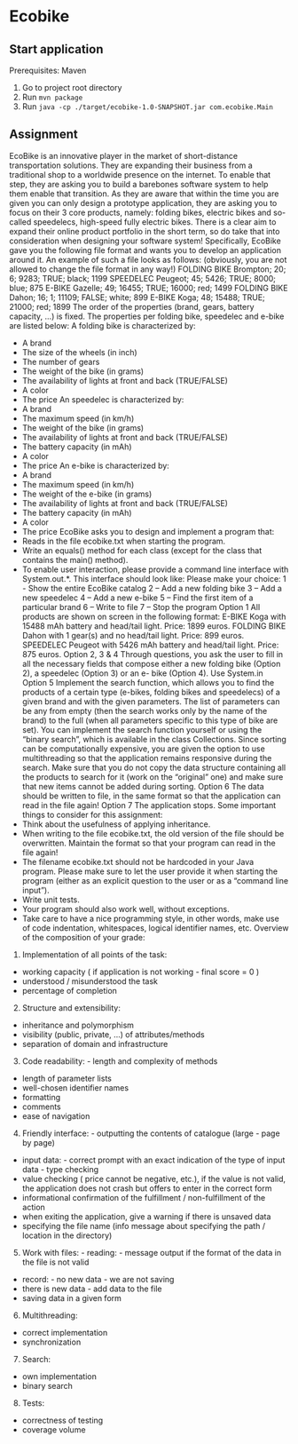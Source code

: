 # Ecobike

## Start application

Prerequisites: Maven

1. Go to project root directory
2. Run `mvn package`
3. Run `java -cp ./target/ecobike-1.0-SNAPSHOT.jar com.ecobike.Main`

## Assignment
EcoBike is an innovative player in the market of short-distance transportation solutions. They are expanding their business from a traditional shop to a worldwide presence on the internet. To enable that step, they are asking you to build a barebones software system to help them enable that transition. As they are aware that within the time you are given you can only design a prototype application, they are asking you to focus on their 3 core products, namely: folding bikes, electric bikes and so-called speedelecs, high-speed fully electric bikes. There is a clear aim to expand their online product portfolio in the short term, so do take that into consideration when designing your software system!
Specifically, EcoBike gave you the following file format and wants you to develop an application around it.
An example of such a file looks as follows:
(obviously, you are not allowed to change the file format in any way!)
FOLDING BIKE Brompton; 20; 6; 9283; TRUE; black; 1199
SPEEDELEC Peugeot; 45; 5426; TRUE; 8000; blue; 875
E-BIKE Gazelle; 49; 16455; TRUE; 16000; red; 1499
FOLDING BIKE Dahon; 16; 1; 11109; FALSE; white; 899
E-BIKE Koga; 48; 15488; TRUE; 21000; red; 1899
The order of the properties (brand, gears, battery capacity, ...) is fixed. The properties per folding bike, speedelec and e-bike are listed below:
A folding bike is characterized by:
- A brand
- The size of the wheels (in inch)
- The number of gears
- The weight of the bike (in grams)
- The availability of lights at front and back (TRUE/FALSE)
- A color
- The price
An speedelec is characterized by:
- A brand
- The maximum speed (in km/h)
- The weight of the bike (in grams)
- The availability of lights at front and back (TRUE/FALSE)
- The battery capacity (in mAh)
- A color
- The price
An e-bike is characterized by:
- A brand
- The maximum speed (in km/h)
- The weight of the e-bike (in grams)
- The availability of lights at front and back (TRUE/FALSE)
- The battery capacity (in mAh)
- A color
- The price
EcoBike asks you to design and implement a program that:
- Reads in the file ecobike.txt when starting the program.
- Write an equals() method for each class (except for the class that contains the main() method).
- To enable user interaction, please provide a command line interface with System.out.*. This interface should look like:
Please make your choice:
1 - Show the entire EcoBike catalog
2 – Add a new folding bike
3 – Add a new speedelec
4 – Add a new e-bike
5 – Find the first item of a particular brand
6 – Write to file
7 – Stop the program
Option 1
All products are shown on screen in the following format:
E-BIKE Koga with 15488 mAh battery and head/tail light.
Price: 1899 euros.
FOLDING BIKE Dahon with 1 gear(s) and no head/tail light.
Price: 899 euros.
SPEEDELEC Peugeot with 5426 mAh battery and head/tail light.
Price: 875 euros.
Option 2, 3 & 4
Through questions, you ask the user to fill in all the necessary fields that compose either a new folding bike (Option 2), a speedelec (Option 3) or an e- bike (Option 4). Use System.in
Option 5
Implement the search function, which allows you to find the products of a certain type (e-bikes, folding bikes and speedelecs) of a given brand and with the given parameters. The list of parameters can be any from empty (then the search works only by the name of the brand) to the full (when all parameters specific to this type of bike are set).
You can implement the search function yourself or using the “binary search”, which is available in the class Collections.
Since sorting can be computationally expensive, you are given the option to use multithreading so that the application remains responsive during the search.
Make sure that you do not copy the data structure containing all the products to search for it (work on the “original” one) and make sure that new items cannot be added during sorting.
Option 6
The data should be written to file, in the same format so that the application can read in the file again!
Option 7
The application stops.
Some important things to consider for this assignment:
- Think about the usefulness of applying inheritance.
- When writing to the file ecobike.txt, the old version of the file should be overwritten. Maintain the format so that your program can read in the file again!
- The filename ecobike.txt should not be hardcoded in your Java program. Please make sure to let the user provide it when starting the program (either as an explicit question to the user or as a “command line input”).
- Write unit tests.
- Your program should also work well, without exceptions.
- Take care to have a nice programming style, in other words, make use of code indentation, whitespaces, logical identifier names, etc.
Overview of the composition of your grade:
1. Implementation of all points of the task:
- working capacity ( if application is not working - final score = 0 )
- understood / misunderstood the task
- percentage of completion
2. Structure and extensibility:
- inheritance and polymorphism
- visibility (public, private, …) of attributes/methods
- separation of domain and infrastructure
3. Code readability: - length and complexity of methods
- length of parameter lists
- well-chosen identifier names
- formatting
- comments
- ease of navigation
4. Friendly interface: - outputting the contents of catalogue (large - page by page)
- input data: - correct prompt with an exact indication of the type of input data - type checking
- value checking ( price cannot be negative, etc.), if the value is not valid, the application does not crash but offers to enter in the correct form
- informational confirmation of the fulfillment / non-fulfillment of the action
- when exiting the application, give a warning if there is unsaved data
- specifying the file name (info message about specifying the path / location in the directory)
5. Work with files: - reading: - message output if the format of the data in the file is not valid
- record: - no new data - we are not saving
- there is new data - add data to the file
- saving data in a given form
6. Multithreading:
- correct implementation
- synchronization
7. Search:
- own implementation
- binary search
8. Tests:
- correctness of testing
- coverage volume

